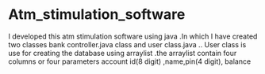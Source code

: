 # Atm_stimulation_software
I developed this atm stimulation software using java .In which I have created two classes bank controller.java class and user class.java .. User class is use for creating the database using arraylist .the arraylist contain four columns or four parameters  account id(8 digit) ,name,pin(4 digit), balance
